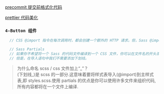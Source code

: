 [precommit 提交前格式化代码](https://prettier.io/docs/en/precommit.html)

[prettier 代码美化](https://prettier.io/docs/en/install.html)

### `4-Button 组件`

```java
  // CSS @import 指令在每次调用时，都会创建一个额外的 HTTP 请求。但，Sass @import 指令将文件包含在 CSS 中，不需要额外的 HTTP 请求。

  // Sass Partials
  // 如果你不希望将一个 Sass 的代码文件编译到一个 CSS 文件，你可以在文件名的开头添加一个下划线。这将告诉 Sass 不要将其编译到 CSS 文件
  // 但是，在导入语句中我们不需要添加下划线。
```

> 为什么命名 scss / css 文件加上“\_”？ <br />
> (下划线\_)是 scss 的一部分.这意味着要将样式表导入(@import)到主样式表,即 styles.scss.使用 partials 的优点是你可以使用许多文件来组织代码,所有内容都将在一个文件上编译. <br />
